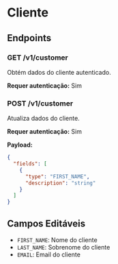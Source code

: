 # Cliente

## Endpoints

### GET /v1/customer
Obtém dados do cliente autenticado.

**Requer autenticação:** Sim

### POST /v1/customer
Atualiza dados do cliente.

**Requer autenticação:** Sim

**Payload:**
```json
{
  "fields": [
    {
      "type": "FIRST_NAME",
      "description": "string"
    }
  ]
}
```

## Campos Editáveis
- `FIRST_NAME`: Nome do cliente
- `LAST_NAME`: Sobrenome do cliente
- `EMAIL`: Email do cliente 